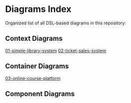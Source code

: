 # Diagrams Index
Organized list of all DSL-based diagrams in this repository:

## Context Diagrams
[01-simple-library-system](/diagrams/context/01-simple-library-system.dsl)
[02-ticket-sales-system](/diagrams/context/02-ticket-sales-system.dsl)

## Container Diagrams
[03-online-course-platform](/diagrams/container/03-online-course-platform.dls)

## Component Diagrams